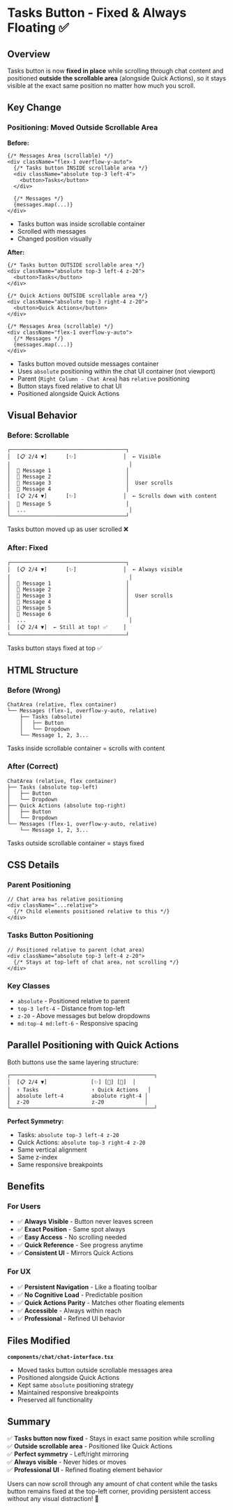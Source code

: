 # Tasks Button - Fixed & Always Floating ✅

## Overview
Tasks button is now **fixed in place** while scrolling through chat content and positioned **outside the scrollable area** (alongside Quick Actions), so it stays visible at the exact same position no matter how much you scroll.

## Key Change

### Positioning: Moved Outside Scrollable Area

**Before:**
```tsx
{/* Messages Area (scrollable) */}
<div className="flex-1 overflow-y-auto">
  {/* Tasks button INSIDE scrollable area */}
  <div className="absolute top-3 left-4">
    <button>Tasks</button>
  </div>
  
  {/* Messages */}
  {messages.map(...)}
</div>
```
- Tasks button was inside scrollable container
- Scrolled with messages
- Changed position visually

**After:**
```tsx
{/* Tasks button OUTSIDE scrollable area */}
<div className="absolute top-3 left-4 z-20">
  <button>Tasks</button>
</div>

{/* Quick Actions OUTSIDE scrollable area */}
<div className="absolute top-3 right-4 z-20">
  <button>Quick Actions</button>
</div>

{/* Messages Area (scrollable) */}
<div className="flex-1 overflow-y-auto">
  {/* Messages */}
  {messages.map(...)}
</div>
```
- Tasks button moved outside messages container
- Uses `absolute` positioning within the chat UI container (not viewport)
- Parent (`Right Column - Chat Area`) has `relative` positioning
- Button stays fixed relative to chat UI
- Positioned alongside Quick Actions

## Visual Behavior

### Before: Scrollable
```
┌─────────────────────────────────────┐
│  [📋 2/4 ▼]      [✨]               │  ← Visible
│                                      │
│  💬 Message 1                        │
│  💬 Message 2                        │
│  💬 Message 3                        │  User scrolls
│  💬 Message 4                        │
│  [📋 2/4 ▼]      [✨]               │  ← Scrolls down with content
│  💬 Message 5                        │
│  ...                                 │
└─────────────────────────────────────┘
```
Tasks button moved up as user scrolled ❌

### After: Fixed
```
┌─────────────────────────────────────┐
│  [📋 2/4 ▼]      [✨]               │  ← Always visible
│                                      │
│  💬 Message 1                        │
│  💬 Message 2                        │
│  💬 Message 3                        │  User scrolls
│  💬 Message 4                        │
│  💬 Message 5                        │
│  💬 Message 6                        │
│  ...                                 │
│  [📋 2/4 ▼]  ← Still at top! ✅     │
└─────────────────────────────────────┘
```
Tasks button stays fixed at top ✅

## HTML Structure

### Before (Wrong)
```
ChatArea (relative, flex container)
└── Messages (flex-1, overflow-y-auto, relative)
    ├── Tasks (absolute)
    │   ├── Button
    │   └── Dropdown
    └── Message 1, 2, 3...
```
Tasks inside scrollable container = scrolls with content

### After (Correct)
```
ChatArea (relative, flex container)
├── Tasks (absolute top-left)
│   ├── Button
│   └── Dropdown
├── Quick Actions (absolute top-right)
│   ├── Button
│   └── Dropdown
└── Messages (flex-1, overflow-y-auto, relative)
    └── Message 1, 2, 3...
```
Tasks outside scrollable container = stays fixed

## CSS Details

### Parent Positioning
```tsx
// Chat area has relative positioning
<div className="...relative">
  {/* Child elements positioned relative to this */}
</div>
```

### Tasks Button Positioning
```tsx
// Positioned relative to parent (chat area)
<div className="absolute top-3 left-4 z-20">
  {/* Stays at top-left of chat area, not scrolling */}
</div>
```

### Key Classes
- `absolute` - Positioned relative to parent
- `top-3 left-4` - Distance from top-left
- `z-20` - Above messages but below dropdowns
- `md:top-4 md:left-6` - Responsive spacing

## Parallel Positioning with Quick Actions

Both buttons use the same layering structure:

```
┌──────────────────────────────────────────────┐
│  [📋 2/4 ▼]              [✨] [🎯] [🎨]  │
│  ↑ Tasks                 ↑ Quick Actions   │
│  absolute left-4         absolute right-4 │
│  z-20                    z-20             │
└──────────────────────────────────────────────┘
```

**Perfect Symmetry:**
- Tasks: `absolute top-3 left-4 z-20`
- Quick Actions: `absolute top-3 right-4 z-20`
- Same vertical alignment
- Same z-index
- Same responsive breakpoints

## Benefits

### For Users
- ✅ **Always Visible** - Button never leaves screen
- ✅ **Exact Position** - Same spot always
- ✅ **Easy Access** - No scrolling needed
- ✅ **Quick Reference** - See progress anytime
- ✅ **Consistent UI** - Mirrors Quick Actions

### For UX
- ✅ **Persistent Navigation** - Like a floating toolbar
- ✅ **No Cognitive Load** - Predictable position
- ✅ **Quick Actions Parity** - Matches other floating elements
- ✅ **Accessible** - Always within reach
- ✅ **Professional** - Refined UI behavior

## Files Modified

**`components/chat/chat-interface.tsx`**
- Moved tasks button outside scrollable messages area
- Positioned alongside Quick Actions
- Kept same `absolute` positioning strategy
- Maintained responsive breakpoints
- Preserved all functionality

## Summary

✅ **Tasks button now fixed** - Stays in exact same position while scrolling  
✅ **Outside scrollable area** - Positioned like Quick Actions  
✅ **Perfect symmetry** - Left/right mirroring  
✅ **Always visible** - Never hides or moves  
✅ **Professional UI** - Refined floating element behavior  

Users can now scroll through any amount of chat content while the tasks button remains fixed at the top-left corner, providing persistent access without any visual distraction! 🚀

